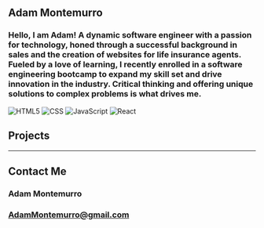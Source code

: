 ## Adam Montemurro


### Hello, I am Adam! A dynamic software engineer with a passion for technology, honed through a successful background in sales and the creation of websites for life insurance agents. Fueled by a love of learning, I recently enrolled in a software engineering bootcamp to expand my skill set and drive innovation in the industry. Critical thinking and offering unique solutions to complex problems is what drives me.

  ![HTML5](https://img.shields.io/badge/-HTML5-333333?style=flat&logo=HTML5)
  ![CSS](https://img.shields.io/badge/-CSS-333333?style=flat&logo=CSS3&logoColor=1572B6)
  ![JavaScript](https://img.shields.io/badge/-JavaScript-333333?style=flat&logo=javascript)
  ![React](https://img.shields.io/badge/-React-333333?style=flat&logo=react)


## Projects




---
## Contact Me
### Adam Montemurro
### AdamMontemurro@gmail.com
